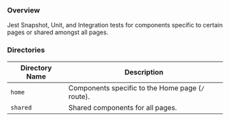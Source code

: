 ### Overview

Jest Snapshot, Unit, and Integration tests for components specific to certain pages or shared amongst all pages.

### Directories

| Directory Name        | Description                                                       |
|-----------------------|-------------------------------------------------------------------|
| `home`                | Components specific to the Home page (`/` route).                 |
| `shared`              | Shared components for all pages.                                  |
